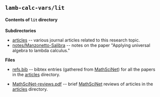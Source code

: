 ## `lamb-calc-vars/lit`

#### Contents of `lit` directory

**Subdirectories**
+ [articles](https://github.com/williamdemeo/lamb-calc-vars/tree/master/lit/articles) -- various journal articles related to this research topic.
+ [notes/Manzonetto-Salibra](https://github.com/williamdemeo/lamb-calc-vars/tree/master/lit/Manzonetto-Salibra) -- notes on the paper "Applying universal algebra to lambda calculus."

**Files**

+ [refs.bib](https://github.com/williamdemeo/lamb-calc-vars/blob/master/lit/refs.bib) -- bibtex entries (gathered from [MathSciNet](https://mathscinet.ams.org/mathscinet/)) for all the papers in the [articles](https://github.com/williamdemeo/lamb-calc-vars/tree/master/lit/articles) directory.

+ [MathSciNet-reviews.pdf](https://github.com/williamdemeo/lamb-calc-vars/blob/master/lit/MathSciNet-reviews.pdf) -- brief [MathSciNet](https://mathscinet.ams.org/mathscinet/) reviews of articles in the [articles](https://github.com/williamdemeo/lamb-calc-vars/tree/master/lit/articles) directory.
